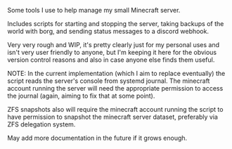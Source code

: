 Some tools I use to help manage my small Minecraft server.

Includes scripts for starting and stopping the server, taking backups of the world with borg, and sending status messages to a discord webhook.

Very very rough and WIP, it's pretty clearly just for my personal uses and isn't very user friendly to anyone, but I'm keeping it here for the obvious version control reasons and also in case anyone else finds them useful.

NOTE: In the current implementation (which I aim to replace eventually) the script reads the server's console from systemd journal. The minecraft account running the server will need the appropriate permission to access the journal (again, aiming to fix that at some point).

ZFS snapshots also will require the minecraft account running the script to have permission to snapshot the minecraft server dataset, preferably via ZFS delegation system.

May add more documentation in the future if it grows enough.
